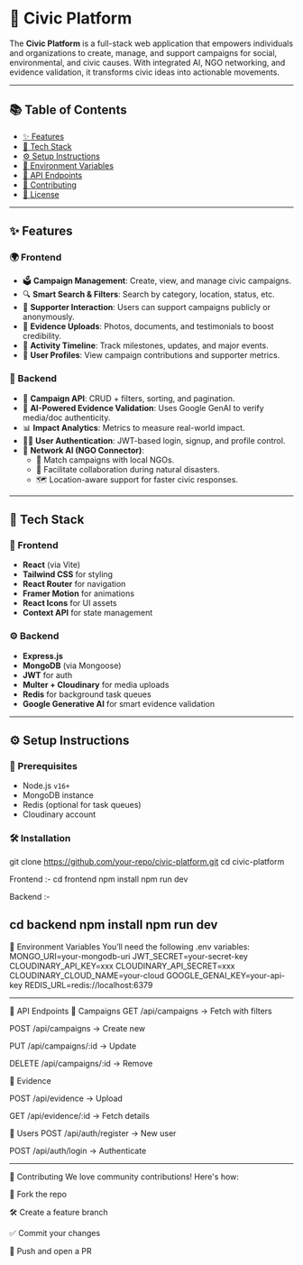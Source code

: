 # 🌱 Civic Platform

The **Civic Platform** is a full-stack web application that empowers individuals and organizations to create, manage, and support campaigns for social, environmental, and civic causes. With integrated AI, NGO networking, and evidence validation, it transforms civic ideas into actionable movements.

---

## 📚 Table of Contents

- [✨ Features](#-features)
- [🧰 Tech Stack](#-tech-stack)
- [⚙️ Setup Instructions](#-setup-instructions)
- [🔐 Environment Variables](#-environment-variables)
- [📡 API Endpoints](#-api-endpoints)
- [🤝 Contributing](#-contributing)
- [📄 License](#-license)

---

## ✨ Features

### 🌍 Frontend

- 🗳️ **Campaign Management**: Create, view, and manage civic campaigns.
- 🔍 **Smart Search & Filters**: Search by category, location, status, etc.
- 🙋 **Supporter Interaction**: Users can support campaigns publicly or anonymously.
- 📎 **Evidence Uploads**: Photos, documents, and testimonials to boost credibility.
- 🧾 **Activity Timeline**: Track milestones, updates, and major events.
- 👤 **User Profiles**: View campaign contributions and supporter metrics.

### 🧠 Backend

- 📡 **Campaign API**: CRUD + filters, sorting, and pagination.
- 🧪 **AI-Powered Evidence Validation**: Uses Google GenAI to verify media/doc authenticity.
- 📊 **Impact Analytics**: Metrics to measure real-world impact.
- 🧑‍💼 **User Authentication**: JWT-based login, signup, and profile control.
- 🧠 **Network AI (NGO Connector)**:  
  - 🤝 Match campaigns with local NGOs.  
  - 🚨 Facilitate collaboration during natural disasters.  
  - 🗺️ Location-aware support for faster civic responses.

---

## 🧰 Tech Stack

### 🎨 Frontend

- **React** (via Vite)
- **Tailwind CSS** for styling
- **React Router** for navigation
- **Framer Motion** for animations
- **React Icons** for UI assets
- **Context API** for state management

### ⚙️ Backend

- **Express.js**
- **MongoDB** (via Mongoose)
- **JWT** for auth
- **Multer + Cloudinary** for media uploads
- **Redis** for background task queues
- **Google Generative AI** for smart evidence validation

---

## ⚙️ Setup Instructions

### 🧱 Prerequisites

- Node.js `v16+`
- MongoDB instance
- Redis (optional for task queues)
- Cloudinary account

### 🛠️ Installation

git clone https://github.com/your-repo/civic-platform.git
cd civic-platform

Frontend :-
cd frontend
npm install
npm run dev

Backend :-

cd backend
npm install
npm run dev
---
🔐 Environment Variables
You’ll need the following .env variables:
MONGO_URI=your-mongodb-uri
JWT_SECRET=your-secret-key
CLOUDINARY_API_KEY=xxx
CLOUDINARY_API_SECRET=xxx
CLOUDINARY_CLOUD_NAME=your-cloud
GOOGLE_GENAI_KEY=your-api-key
REDIS_URL=redis://localhost:6379

---
📡 API Endpoints
📢 Campaigns
GET /api/campaigns → Fetch with filters

POST  /api/campaigns → Create new

PUT  /api/campaigns/:id → Update

DELETE  /api/campaigns/:id → Remove

🧾 Evidence

POST /api/evidence → Upload

GET /api/evidence/:id → Fetch details

👥 Users
POST  /api/auth/register → New user

POST  /api/auth/login → Authenticate

---
🤝 Contributing
We love community contributions! Here's how:

🍴 Fork the repo

🛠️ Create a feature branch

✅ Commit your changes

🚀 Push and open a PR




